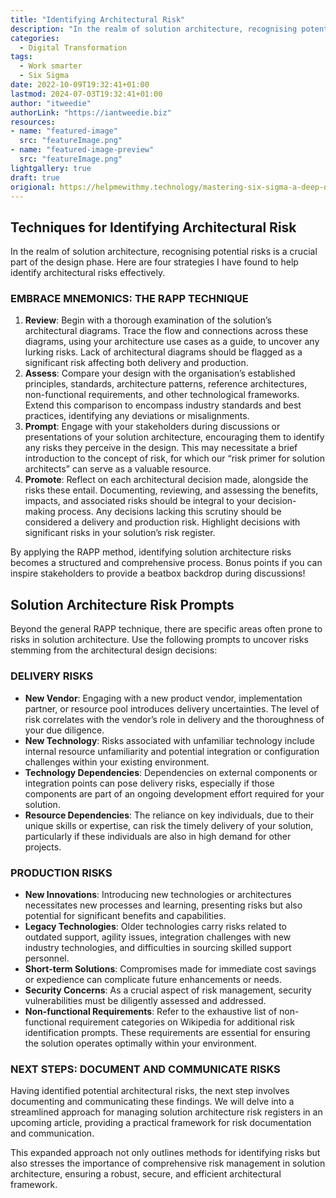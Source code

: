 ```yaml
---
title: "Identifying Architectural Risk"
description: "In the realm of solution architecture, recognising potential risks is a crucial part of the design phase. Here are four strategies I have found to help identify architectural risks effectively."
categories:
  - Digital Transformation
tags:
  - Work smarter
  - Six Sigma
date: 2022-10-09T19:32:41+01:00
lastmod: 2024-07-03T19:32:41+01:00
author: "itweedie"
authorLink: "https://iantweedie.biz"
resources:
- name: "featured-image"
  src: "featureImage.png"
- name: "featured-image-preview"
  src: "featureImage.png"
lightgallery: true
draft: true
origional: https://helpmewithmy.technology/mastering-six-sigma-a-deep-dive-into-dmaic-and-dmadv-methodologies/
---
```


## Techniques for Identifying Architectural Risk

In the realm of solution architecture, recognising potential risks is a crucial part of the design phase. Here are four strategies I have found to help identify architectural risks effectively.

### EMBRACE MNEMONICS: THE RAPP TECHNIQUE

1. **Review**: Begin with a thorough examination of the solution’s architectural diagrams. Trace the flow and connections across these diagrams, using your architecture use cases as a guide, to uncover any lurking risks. Lack of architectural diagrams should be flagged as a significant risk affecting both delivery and production.
2. **Assess**: Compare your design with the organisation’s established principles, standards, architecture patterns, reference architectures, non-functional requirements, and other technological frameworks. Extend this comparison to encompass industry standards and best practices, identifying any deviations or misalignments.
3. **Prompt**: Engage with your stakeholders during discussions or presentations of your solution architecture, encouraging them to identify any risks they perceive in the design. This may necessitate a brief introduction to the concept of risk, for which our “risk primer for solution architects” can serve as a valuable resource.
4. **Promote**: Reflect on each architectural decision made, alongside the risks these entail. Documenting, reviewing, and assessing the benefits, impacts, and associated risks should be integral to your decision-making process. Any decisions lacking this scrutiny should be considered a delivery and production risk. Highlight decisions with significant risks in your solution’s risk register.

By applying the RAPP method, identifying solution architecture risks becomes a structured and comprehensive process. Bonus points if you can inspire stakeholders to provide a beatbox backdrop during discussions!

## Solution Architecture Risk Prompts

Beyond the general RAPP technique, there are specific areas often prone to risks in solution architecture. Use the following prompts to uncover risks stemming from the architectural design decisions:

### DELIVERY RISKS

- **New Vendor**: Engaging with a new product vendor, implementation partner, or resource pool introduces delivery uncertainties. The level of risk correlates with the vendor’s role in delivery and the thoroughness of your due diligence.
- **New Technology**: Risks associated with unfamiliar technology include internal resource unfamiliarity and potential integration or configuration challenges within your existing environment.
- **Technology Dependencies**: Dependencies on external components or integration points can pose delivery risks, especially if those components are part of an ongoing development effort required for your solution.
- **Resource Dependencies**: The reliance on key individuals, due to their unique skills or expertise, can risk the timely delivery of your solution, particularly if these individuals are also in high demand for other projects.

### PRODUCTION RISKS

- **New Innovations**: Introducing new technologies or architectures necessitates new processes and learning, presenting risks but also potential for significant benefits and capabilities.
- **Legacy Technologies**: Older technologies carry risks related to outdated support, agility issues, integration challenges with new industry technologies, and difficulties in sourcing skilled support personnel.
- **Short-term Solutions**: Compromises made for immediate cost savings or expedience can complicate future enhancements or needs.
- **Security Concerns**: As a crucial aspect of risk management, security vulnerabilities must be diligently assessed and addressed.
- **Non-functional Requirements**: Refer to the exhaustive list of non-functional requirement categories on Wikipedia for additional risk identification prompts. These requirements are essential for ensuring the solution operates optimally within your environment.

### NEXT STEPS: DOCUMENT AND COMMUNICATE RISKS

Having identified potential architectural risks, the next step involves documenting and communicating these findings. We will delve into a streamlined approach for managing solution architecture risk registers in an upcoming article, providing a practical framework for risk documentation and communication.

This expanded approach not only outlines methods for identifying risks but also stresses the importance of comprehensive risk management in solution architecture, ensuring a robust, secure, and efficient architectural framework.